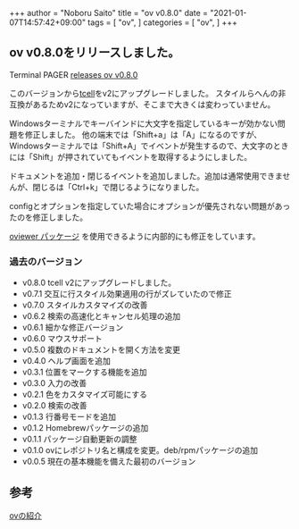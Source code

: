 +++
author = "Noboru Saito"
title = "ov v0.8.0"
date = "2021-01-07T14:57:42+09:00"
tags = [
    "ov",
]
categories = [
    "ov",
]
+++

## ov v0.8.0をリリースしました。

Terminal PAGER [releases ov v0.8.0](https://github.com/noborus/ov/releases/tag/v0.8.0)

このバージョンから[tcell](https://github.com/gdamore/tcell)をv2にアップグレードしました。
スタイルらへんの非互換があるためv2になっていますが、そこまで大きくは変わっていません。

Windowsターミナルでキーバインドに大文字を指定しているキーが効かない問題を修正しました。
他の端末では「Shift+a」は「A」になるのですが、Windowsターミナルでは「Shift+A」でイベントが発生するので、大文字のときには「Shift」が押されていてもイベントを取得するようにしました。

ドキュメントを追加・閉じるイベントを追加しました。追加は通常使用できませんが、閉じるは「Ctrl+k」で閉じるようになりました。

configとオプションを指定していた場合にオプションが優先されない問題があったのを修正しました。

[oviewer パッケージ](https://pkg.go.dev/github.com/noborus/ov@v0.8.0/oviewer) を使用できるように内部的にも修正をしています。

### 過去のバージョン

* v0.8.0 tcell v2にアップグレードしました。
* v0.7.1 交互に行スタイル効果適用の行がズレていたので修正
* v0.7.0 スタイルカスタマイズの改善
* v0.6.2 検索の高速化とキャンセル処理の追加
* v0.6.1 細かな修正バージョン
* v0.6.0 マウスサポート
* v0.5.0 複数のドキュメントを開く方法を変更
* v0.4.0 ヘルプ画面を追加
* v0.3.1 位置をマークする機能を追加
* v0.3.0 入力の改善
* v0.2.1 色をカスタマイズ可能にする
* v0.2.0 検索の改善
* v0.1.3 行番号モードを追加
* v0.1.2 Homebrewパッケージの追加
* v0.1.1 パッケージ自動更新の調整
* v0.1.0 ovにレポジトリ名と構成を変更。deb/rpmパッケージの追加
* v0.0.5 現在の基本機能を備えた最初のバージョン

## 参考

[ovの紹介](../oviewer)

